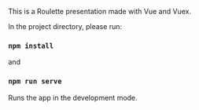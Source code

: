This is a Roulette presentation made with Vue and Vuex.

In the project directory, please run:

### `npm install`
and
### `npm run serve`

Runs the app in the development mode.<br />